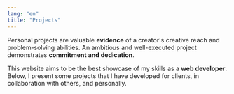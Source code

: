 ```yaml
---
lang: "en"
title: "Projects"
---
```


Personal projects are valuable **evidence** of a creator's creative reach and problem-solving abilities. An ambitious and well-executed project demonstrates **commitment and dedication**.

This website aims to be the best showcase of my skills as a **web developer**. Below, I present some projects that I have developed for clients, in collaboration with others, and personally.